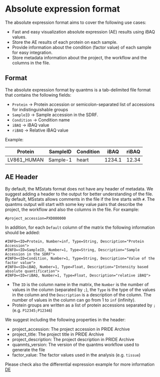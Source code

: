 # Absolute expression format

The absolute expression format aims to cover the following use cases:

- Fast and easy visualization absolute expression (AE) results using iBAQ values. 
- Store the AE results of each protein on each sample.
- Provide information about the condition (factor value) of each sample for easy integration.
- Store metadata information about the project, the workflow and the columns in the file.

## Format 
The absolute expression format by quantms is a tab-delimited file format that contains the following fields:

- `Protein` -> Protein accession or semicolon-separated list of accessions for indistinguishable groups
- `SampleID` -> Sample accession in the SDRF.
- `Condition` -> Condition name
- `iBAQ` -> iBAQ value
- `riBAQ` -> Relative iBAQ value

Example: 

| Protein    | SampleID     | Condition | iBAQ   | riBAQ  |
| ---------  |--------------|-----------|--------| -------|
|LV861_HUMAN | Sample-1     | heart     | 1234.1 | 12.34  |

## AE Header 

By default, the MSstats format does not have any header of metadata. We suggest adding a header to the output for better understanding of the file. By default, MSstats allows comments in the file if the line starts with `#`. The quantms output will start with some key value pairs that describe the project, the workflow and also the columns in the file. For example: 

`#project_accession=PXD000000`

In addition, for each `Default` column of the matrix the following information should be added: 

```
#INFO=<ID=Protein, Number=inf, Type=String, Description="Protein Accession">
#INFO=<ID=SampleID, Number=1, Type=String, Description="Sample Accession in the SDRF">
#INFO=<ID=Condition, Number=1, Type=String, Description="Value of the factor value">
#INFO=<ID=iBAQ, Number=1, Type=Float, Description="Intensity based absolute quantification">
#INFO=<ID=riBAQ, Number=1, Type=Float, Description="relative iBAQ">
```

- The `ID` is the column name in the matrix, the `Number` is the number of values in the column (separated by `;`), the `Type` is the type of the values in the column and the `Description` is a description of the column. The number of values in the column can go from 1 to `inf` (infinity).
- Protein groups are written as a list of protein accessions separated by `;` (e.g. `P12345;P12346`) 

We suggest including the following properties in the header: 

- project_accession: The project accession in PRIDE Archive
- project_title: The project title in PRIDE Archive
- project_description: The project description in PRIDE Archive
- quanmts_version: The version of the quantms workflow used to generate the file
- factor_value: The factor values used in the analysis (e.g. `tissue`)


Please check also the differential expression example for more information [DE](DE.md)



